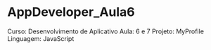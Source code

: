 # AppDeveloper_Aula6
Curso: Desenvolvimento de Aplicativo
Aula: 6 e 7
Projeto: MyProfile
Linguagem: JavaScript